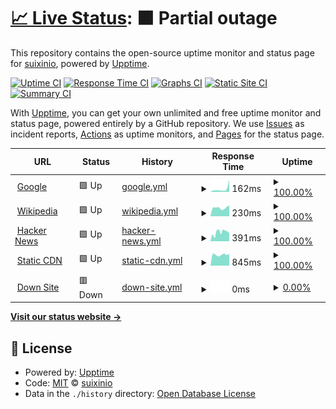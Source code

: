 # [📈 Live Status](https://status.mofan.io): <!--live status--> **🟧 Partial outage**

This repository contains the open-source uptime monitor and status page for [suixinio](https://www.bookset.io/), powered by [Upptime](https://github.com/upptime/upptime).

[![Uptime CI](https://github.com/suixinio/status/workflows/Uptime%20CI/badge.svg)](https://github.com/suixinio/status/actions?query=workflow%3A%22Uptime+CI%22)
[![Response Time CI](https://github.com/suixinio/status/workflows/Response%20Time%20CI/badge.svg)](https://github.com/suixinio/status/actions?query=workflow%3A%22Response+Time+CI%22)
[![Graphs CI](https://github.com/suixinio/status/workflows/Graphs%20CI/badge.svg)](https://github.com/suixinio/status/actions?query=workflow%3A%22Graphs+CI%22)
[![Static Site CI](https://github.com/suixinio/status/workflows/Static%20Site%20CI/badge.svg)](https://github.com/suixinio/status/actions?query=workflow%3A%22Static+Site+CI%22)
[![Summary CI](https://github.com/suixinio/status/workflows/Summary%20CI/badge.svg)](https://github.com/suixinio/status/actions?query=workflow%3A%22Summary+CI%22)

With [Upptime](https://upptime.js.org), you can get your own unlimited and free uptime monitor and status page, powered entirely by a GitHub repository. We use [Issues](https://github.com/suixinio/status/issues) as incident reports, [Actions](https://github.com/suixinio/status/actions) as uptime monitors, and [Pages](https://status.mofan.io) for the status page.

<!--start: status pages-->
<!-- This summary is generated by Upptime (https://github.com/upptime/upptime) -->
<!-- Do not edit this manually, your changes will be overwritten -->
<!-- prettier-ignore -->
| URL | Status | History | Response Time | Uptime |
| --- | ------ | ------- | ------------- | ------ |
| <img alt="" src="https://icons.duckduckgo.com/ip3/www.google.com.ico" height="13"> [Google](https://www.google.com) | 🟩 Up | [google.yml](https://github.com/suixinio/status/commits/HEAD/history/google.yml) | <details><summary><img alt="Response time graph" src="./graphs/google/response-time-week.png" height="20"> 162ms</summary><br><a href="https://status.mofan.io/history/google"><img alt="Response time 107" src="https://img.shields.io/endpoint?url=https%3A%2F%2Fraw.githubusercontent.com%2Fsuixinio%2Fstatus%2FHEAD%2Fapi%2Fgoogle%2Fresponse-time.json"></a><br><a href="https://status.mofan.io/history/google"><img alt="24-hour response time 80" src="https://img.shields.io/endpoint?url=https%3A%2F%2Fraw.githubusercontent.com%2Fsuixinio%2Fstatus%2FHEAD%2Fapi%2Fgoogle%2Fresponse-time-day.json"></a><br><a href="https://status.mofan.io/history/google"><img alt="7-day response time 162" src="https://img.shields.io/endpoint?url=https%3A%2F%2Fraw.githubusercontent.com%2Fsuixinio%2Fstatus%2FHEAD%2Fapi%2Fgoogle%2Fresponse-time-week.json"></a><br><a href="https://status.mofan.io/history/google"><img alt="30-day response time 127" src="https://img.shields.io/endpoint?url=https%3A%2F%2Fraw.githubusercontent.com%2Fsuixinio%2Fstatus%2FHEAD%2Fapi%2Fgoogle%2Fresponse-time-month.json"></a><br><a href="https://status.mofan.io/history/google"><img alt="1-year response time 105" src="https://img.shields.io/endpoint?url=https%3A%2F%2Fraw.githubusercontent.com%2Fsuixinio%2Fstatus%2FHEAD%2Fapi%2Fgoogle%2Fresponse-time-year.json"></a></details> | <details><summary><a href="https://status.mofan.io/history/google">100.00%</a></summary><a href="https://status.mofan.io/history/google"><img alt="All-time uptime 100.00%" src="https://img.shields.io/endpoint?url=https%3A%2F%2Fraw.githubusercontent.com%2Fsuixinio%2Fstatus%2FHEAD%2Fapi%2Fgoogle%2Fuptime.json"></a><br><a href="https://status.mofan.io/history/google"><img alt="24-hour uptime 100.00%" src="https://img.shields.io/endpoint?url=https%3A%2F%2Fraw.githubusercontent.com%2Fsuixinio%2Fstatus%2FHEAD%2Fapi%2Fgoogle%2Fuptime-day.json"></a><br><a href="https://status.mofan.io/history/google"><img alt="7-day uptime 100.00%" src="https://img.shields.io/endpoint?url=https%3A%2F%2Fraw.githubusercontent.com%2Fsuixinio%2Fstatus%2FHEAD%2Fapi%2Fgoogle%2Fuptime-week.json"></a><br><a href="https://status.mofan.io/history/google"><img alt="30-day uptime 100.00%" src="https://img.shields.io/endpoint?url=https%3A%2F%2Fraw.githubusercontent.com%2Fsuixinio%2Fstatus%2FHEAD%2Fapi%2Fgoogle%2Fuptime-month.json"></a><br><a href="https://status.mofan.io/history/google"><img alt="1-year uptime 99.99%" src="https://img.shields.io/endpoint?url=https%3A%2F%2Fraw.githubusercontent.com%2Fsuixinio%2Fstatus%2FHEAD%2Fapi%2Fgoogle%2Fuptime-year.json"></a></details>
| <img alt="" src="https://icons.duckduckgo.com/ip3/en.wikipedia.org.ico" height="13"> [Wikipedia](https://en.wikipedia.org) | 🟩 Up | [wikipedia.yml](https://github.com/suixinio/status/commits/HEAD/history/wikipedia.yml) | <details><summary><img alt="Response time graph" src="./graphs/wikipedia/response-time-week.png" height="20"> 230ms</summary><br><a href="https://status.mofan.io/history/wikipedia"><img alt="Response time 223" src="https://img.shields.io/endpoint?url=https%3A%2F%2Fraw.githubusercontent.com%2Fsuixinio%2Fstatus%2FHEAD%2Fapi%2Fwikipedia%2Fresponse-time.json"></a><br><a href="https://status.mofan.io/history/wikipedia"><img alt="24-hour response time 406" src="https://img.shields.io/endpoint?url=https%3A%2F%2Fraw.githubusercontent.com%2Fsuixinio%2Fstatus%2FHEAD%2Fapi%2Fwikipedia%2Fresponse-time-day.json"></a><br><a href="https://status.mofan.io/history/wikipedia"><img alt="7-day response time 230" src="https://img.shields.io/endpoint?url=https%3A%2F%2Fraw.githubusercontent.com%2Fsuixinio%2Fstatus%2FHEAD%2Fapi%2Fwikipedia%2Fresponse-time-week.json"></a><br><a href="https://status.mofan.io/history/wikipedia"><img alt="30-day response time 233" src="https://img.shields.io/endpoint?url=https%3A%2F%2Fraw.githubusercontent.com%2Fsuixinio%2Fstatus%2FHEAD%2Fapi%2Fwikipedia%2Fresponse-time-month.json"></a><br><a href="https://status.mofan.io/history/wikipedia"><img alt="1-year response time 225" src="https://img.shields.io/endpoint?url=https%3A%2F%2Fraw.githubusercontent.com%2Fsuixinio%2Fstatus%2FHEAD%2Fapi%2Fwikipedia%2Fresponse-time-year.json"></a></details> | <details><summary><a href="https://status.mofan.io/history/wikipedia">100.00%</a></summary><a href="https://status.mofan.io/history/wikipedia"><img alt="All-time uptime 100.00%" src="https://img.shields.io/endpoint?url=https%3A%2F%2Fraw.githubusercontent.com%2Fsuixinio%2Fstatus%2FHEAD%2Fapi%2Fwikipedia%2Fuptime.json"></a><br><a href="https://status.mofan.io/history/wikipedia"><img alt="24-hour uptime 100.00%" src="https://img.shields.io/endpoint?url=https%3A%2F%2Fraw.githubusercontent.com%2Fsuixinio%2Fstatus%2FHEAD%2Fapi%2Fwikipedia%2Fuptime-day.json"></a><br><a href="https://status.mofan.io/history/wikipedia"><img alt="7-day uptime 100.00%" src="https://img.shields.io/endpoint?url=https%3A%2F%2Fraw.githubusercontent.com%2Fsuixinio%2Fstatus%2FHEAD%2Fapi%2Fwikipedia%2Fuptime-week.json"></a><br><a href="https://status.mofan.io/history/wikipedia"><img alt="30-day uptime 100.00%" src="https://img.shields.io/endpoint?url=https%3A%2F%2Fraw.githubusercontent.com%2Fsuixinio%2Fstatus%2FHEAD%2Fapi%2Fwikipedia%2Fuptime-month.json"></a><br><a href="https://status.mofan.io/history/wikipedia"><img alt="1-year uptime 100.00%" src="https://img.shields.io/endpoint?url=https%3A%2F%2Fraw.githubusercontent.com%2Fsuixinio%2Fstatus%2FHEAD%2Fapi%2Fwikipedia%2Fuptime-year.json"></a></details>
| <img alt="" src="https://icons.duckduckgo.com/ip3/news.ycombinator.com.ico" height="13"> [Hacker News](https://news.ycombinator.com) | 🟩 Up | [hacker-news.yml](https://github.com/suixinio/status/commits/HEAD/history/hacker-news.yml) | <details><summary><img alt="Response time graph" src="./graphs/hacker-news/response-time-week.png" height="20"> 391ms</summary><br><a href="https://status.mofan.io/history/hacker-news"><img alt="Response time 316" src="https://img.shields.io/endpoint?url=https%3A%2F%2Fraw.githubusercontent.com%2Fsuixinio%2Fstatus%2FHEAD%2Fapi%2Fhacker-news%2Fresponse-time.json"></a><br><a href="https://status.mofan.io/history/hacker-news"><img alt="24-hour response time 430" src="https://img.shields.io/endpoint?url=https%3A%2F%2Fraw.githubusercontent.com%2Fsuixinio%2Fstatus%2FHEAD%2Fapi%2Fhacker-news%2Fresponse-time-day.json"></a><br><a href="https://status.mofan.io/history/hacker-news"><img alt="7-day response time 391" src="https://img.shields.io/endpoint?url=https%3A%2F%2Fraw.githubusercontent.com%2Fsuixinio%2Fstatus%2FHEAD%2Fapi%2Fhacker-news%2Fresponse-time-week.json"></a><br><a href="https://status.mofan.io/history/hacker-news"><img alt="30-day response time 327" src="https://img.shields.io/endpoint?url=https%3A%2F%2Fraw.githubusercontent.com%2Fsuixinio%2Fstatus%2FHEAD%2Fapi%2Fhacker-news%2Fresponse-time-month.json"></a><br><a href="https://status.mofan.io/history/hacker-news"><img alt="1-year response time 315" src="https://img.shields.io/endpoint?url=https%3A%2F%2Fraw.githubusercontent.com%2Fsuixinio%2Fstatus%2FHEAD%2Fapi%2Fhacker-news%2Fresponse-time-year.json"></a></details> | <details><summary><a href="https://status.mofan.io/history/hacker-news">100.00%</a></summary><a href="https://status.mofan.io/history/hacker-news"><img alt="All-time uptime 99.97%" src="https://img.shields.io/endpoint?url=https%3A%2F%2Fraw.githubusercontent.com%2Fsuixinio%2Fstatus%2FHEAD%2Fapi%2Fhacker-news%2Fuptime.json"></a><br><a href="https://status.mofan.io/history/hacker-news"><img alt="24-hour uptime 100.00%" src="https://img.shields.io/endpoint?url=https%3A%2F%2Fraw.githubusercontent.com%2Fsuixinio%2Fstatus%2FHEAD%2Fapi%2Fhacker-news%2Fuptime-day.json"></a><br><a href="https://status.mofan.io/history/hacker-news"><img alt="7-day uptime 100.00%" src="https://img.shields.io/endpoint?url=https%3A%2F%2Fraw.githubusercontent.com%2Fsuixinio%2Fstatus%2FHEAD%2Fapi%2Fhacker-news%2Fuptime-week.json"></a><br><a href="https://status.mofan.io/history/hacker-news"><img alt="30-day uptime 100.00%" src="https://img.shields.io/endpoint?url=https%3A%2F%2Fraw.githubusercontent.com%2Fsuixinio%2Fstatus%2FHEAD%2Fapi%2Fhacker-news%2Fuptime-month.json"></a><br><a href="https://status.mofan.io/history/hacker-news"><img alt="1-year uptime 99.96%" src="https://img.shields.io/endpoint?url=https%3A%2F%2Fraw.githubusercontent.com%2Fsuixinio%2Fstatus%2FHEAD%2Fapi%2Fhacker-news%2Fuptime-year.json"></a></details>
| <img alt="" src="https://icons.duckduckgo.com/ip3/static-cdn.mofan.io.ico" height="13"> [Static CDN](https://static-cdn.mofan.io) | 🟩 Up | [static-cdn.yml](https://github.com/suixinio/status/commits/HEAD/history/static-cdn.yml) | <details><summary><img alt="Response time graph" src="./graphs/static-cdn/response-time-week.png" height="20"> 845ms</summary><br><a href="https://status.mofan.io/history/static-cdn"><img alt="Response time 518" src="https://img.shields.io/endpoint?url=https%3A%2F%2Fraw.githubusercontent.com%2Fsuixinio%2Fstatus%2FHEAD%2Fapi%2Fstatic-cdn%2Fresponse-time.json"></a><br><a href="https://status.mofan.io/history/static-cdn"><img alt="24-hour response time 807" src="https://img.shields.io/endpoint?url=https%3A%2F%2Fraw.githubusercontent.com%2Fsuixinio%2Fstatus%2FHEAD%2Fapi%2Fstatic-cdn%2Fresponse-time-day.json"></a><br><a href="https://status.mofan.io/history/static-cdn"><img alt="7-day response time 845" src="https://img.shields.io/endpoint?url=https%3A%2F%2Fraw.githubusercontent.com%2Fsuixinio%2Fstatus%2FHEAD%2Fapi%2Fstatic-cdn%2Fresponse-time-week.json"></a><br><a href="https://status.mofan.io/history/static-cdn"><img alt="30-day response time 846" src="https://img.shields.io/endpoint?url=https%3A%2F%2Fraw.githubusercontent.com%2Fsuixinio%2Fstatus%2FHEAD%2Fapi%2Fstatic-cdn%2Fresponse-time-month.json"></a><br><a href="https://status.mofan.io/history/static-cdn"><img alt="1-year response time 634" src="https://img.shields.io/endpoint?url=https%3A%2F%2Fraw.githubusercontent.com%2Fsuixinio%2Fstatus%2FHEAD%2Fapi%2Fstatic-cdn%2Fresponse-time-year.json"></a></details> | <details><summary><a href="https://status.mofan.io/history/static-cdn">100.00%</a></summary><a href="https://status.mofan.io/history/static-cdn"><img alt="All-time uptime 68.83%" src="https://img.shields.io/endpoint?url=https%3A%2F%2Fraw.githubusercontent.com%2Fsuixinio%2Fstatus%2FHEAD%2Fapi%2Fstatic-cdn%2Fuptime.json"></a><br><a href="https://status.mofan.io/history/static-cdn"><img alt="24-hour uptime 100.00%" src="https://img.shields.io/endpoint?url=https%3A%2F%2Fraw.githubusercontent.com%2Fsuixinio%2Fstatus%2FHEAD%2Fapi%2Fstatic-cdn%2Fuptime-day.json"></a><br><a href="https://status.mofan.io/history/static-cdn"><img alt="7-day uptime 100.00%" src="https://img.shields.io/endpoint?url=https%3A%2F%2Fraw.githubusercontent.com%2Fsuixinio%2Fstatus%2FHEAD%2Fapi%2Fstatic-cdn%2Fuptime-week.json"></a><br><a href="https://status.mofan.io/history/static-cdn"><img alt="30-day uptime 100.00%" src="https://img.shields.io/endpoint?url=https%3A%2F%2Fraw.githubusercontent.com%2Fsuixinio%2Fstatus%2FHEAD%2Fapi%2Fstatic-cdn%2Fuptime-month.json"></a><br><a href="https://status.mofan.io/history/static-cdn"><img alt="1-year uptime 58.88%" src="https://img.shields.io/endpoint?url=https%3A%2F%2Fraw.githubusercontent.com%2Fsuixinio%2Fstatus%2FHEAD%2Fapi%2Fstatic-cdn%2Fuptime-year.json"></a></details>
| <img alt="" src="https://icons.duckduckgo.com/ip3/down.suixin.kim.ico" height="13"> [Down Site](https://down.suixin.kim/) | 🟥 Down | [down-site.yml](https://github.com/suixinio/status/commits/HEAD/history/down-site.yml) | <details><summary><img alt="Response time graph" src="./graphs/down-site/response-time-week.png" height="20"> 0ms</summary><br><a href="https://status.mofan.io/history/down-site"><img alt="Response time 481" src="https://img.shields.io/endpoint?url=https%3A%2F%2Fraw.githubusercontent.com%2Fsuixinio%2Fstatus%2FHEAD%2Fapi%2Fdown-site%2Fresponse-time.json"></a><br><a href="https://status.mofan.io/history/down-site"><img alt="24-hour response time 0" src="https://img.shields.io/endpoint?url=https%3A%2F%2Fraw.githubusercontent.com%2Fsuixinio%2Fstatus%2FHEAD%2Fapi%2Fdown-site%2Fresponse-time-day.json"></a><br><a href="https://status.mofan.io/history/down-site"><img alt="7-day response time 0" src="https://img.shields.io/endpoint?url=https%3A%2F%2Fraw.githubusercontent.com%2Fsuixinio%2Fstatus%2FHEAD%2Fapi%2Fdown-site%2Fresponse-time-week.json"></a><br><a href="https://status.mofan.io/history/down-site"><img alt="30-day response time 0" src="https://img.shields.io/endpoint?url=https%3A%2F%2Fraw.githubusercontent.com%2Fsuixinio%2Fstatus%2FHEAD%2Fapi%2Fdown-site%2Fresponse-time-month.json"></a><br><a href="https://status.mofan.io/history/down-site"><img alt="1-year response time 0" src="https://img.shields.io/endpoint?url=https%3A%2F%2Fraw.githubusercontent.com%2Fsuixinio%2Fstatus%2FHEAD%2Fapi%2Fdown-site%2Fresponse-time-year.json"></a></details> | <details><summary><a href="https://status.mofan.io/history/down-site">0.00%</a></summary><a href="https://status.mofan.io/history/down-site"><img alt="All-time uptime 27.89%" src="https://img.shields.io/endpoint?url=https%3A%2F%2Fraw.githubusercontent.com%2Fsuixinio%2Fstatus%2FHEAD%2Fapi%2Fdown-site%2Fuptime.json"></a><br><a href="https://status.mofan.io/history/down-site"><img alt="24-hour uptime 0.00%" src="https://img.shields.io/endpoint?url=https%3A%2F%2Fraw.githubusercontent.com%2Fsuixinio%2Fstatus%2FHEAD%2Fapi%2Fdown-site%2Fuptime-day.json"></a><br><a href="https://status.mofan.io/history/down-site"><img alt="7-day uptime 0.00%" src="https://img.shields.io/endpoint?url=https%3A%2F%2Fraw.githubusercontent.com%2Fsuixinio%2Fstatus%2FHEAD%2Fapi%2Fdown-site%2Fuptime-week.json"></a><br><a href="https://status.mofan.io/history/down-site"><img alt="30-day uptime 1.38%" src="https://img.shields.io/endpoint?url=https%3A%2F%2Fraw.githubusercontent.com%2Fsuixinio%2Fstatus%2FHEAD%2Fapi%2Fdown-site%2Fuptime-month.json"></a><br><a href="https://status.mofan.io/history/down-site"><img alt="1-year uptime 0.00%" src="https://img.shields.io/endpoint?url=https%3A%2F%2Fraw.githubusercontent.com%2Fsuixinio%2Fstatus%2FHEAD%2Fapi%2Fdown-site%2Fuptime-year.json"></a></details>

<!--end: status pages-->

[**Visit our status website →**](https://status.mofan.io)

## 📄 License

- Powered by: [Upptime](https://github.com/upptime/upptime)
- Code: [MIT](./LICENSE) © [suixinio](https://www.bookset.io/)
- Data in the `./history` directory: [Open Database License](https://opendatacommons.org/licenses/odbl/1-0/)
